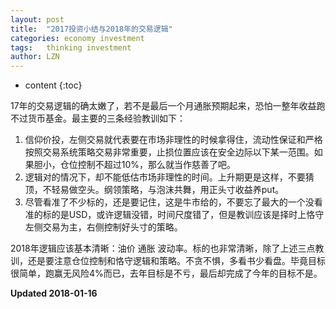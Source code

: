 ```yaml
---
layout: post
title:  "2017投资小结与2018年的交易逻辑"
categories: economy investment
tags:   thinking investment
author: LZN
---
```


* content
{:toc}

17年的交易逻辑的确太嫩了，若不是最后一个月通胀预期起来，恐怕一整年收益跑不过货币基金。最主要的三条经验教训如下：

1. 信仰价投，左侧交易就代表要在市场非理性的时候拿得住，流动性保证和严格按照交易系统策略交易非常重要，止损位置应该在安全边际以下某一范围。如果胆小，仓位控制不超过10%，那么就当作慈善了吧。
2. 逻辑对的情况下，却不能低估市场非理性的时间。上升期更是这样，不要猜顶，不轻易做空头。纲领策略，与泡沫共舞，用正头寸收益养put。
3. 尽管看准了不少标的，还是要记住，这是牛市给的，不要忘了最大的一个没看准的标的是USD，或许逻辑没错，时间尺度错了，但是教训应该是择时上恪守左侧交易为主，右侧控制好头寸的策略。

2018年逻辑应该基本清晰：油价 通胀 波动率。标的也非常清晰，除了上述三点教训，还是要注意仓位控制和恪守逻辑和策略。不贪不惧，多看书少看盘。毕竟目标很简单，跑赢无风险4%而已，去年目标是不亏，最后却完成了今年的目标不是。


**Updated 2018-01-16**
